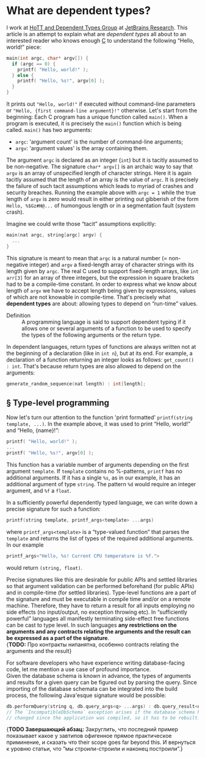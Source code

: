 What are dependent types?
=========================

I work at [HoTT and Dependent Types Group](https://research.jetbrains.org/groups/group-for-dependent-types-and-hott) at [JetBrains Research](https://research.jetbrains.org/). This article is an attempt to explain what are _dependent types_ all about to an interested reader who knows enough [C](https://en.wikipedia.org/wiki/C_(programming_language)) to understand the following “Hello, world!” piece:

```c
main(int argc, char* argv[]) {
  if (argc == 0) {
    printf( "Hello, world!" ); 
  } else {
    printf( "Hello, %s!", argv[0] );
  }
}
```
It prints out `"Hello, world!"` if executed without command-line parameters or `"Hello, {first command-line argument}!"` otherwise. Let's start from the beginning:
Each C program has a unique function called `main()`. When a program is executed, it is precisely the `main()` function which is being called. `main()` has two arguments:
* `argc`: 'argument count' is the number of command-line arguments; 
* `argv`: 'argument values' is the array containing them.

The argument `argc` is declared as an integer (`int`) but it is tacitly assumed to be non-negative. The signature `char* argv[]` is an archaic way to say that `argv` is an array of unspecified length of character strings. Here it is again tacitly assumed that the length of an array is the value of `argc`. It is precisely the failure of such tacit assumptions which leads to myriad of crashes and security breaches. Running the example above with `argc = 1` while the true length of `argv` is zero would result in either printing out gibberish of the form `Hello, %$Gz#H@...` of humongous length or in a segmentation fault (system crash).

Imagine we could write those “tacit” assumptions explicitly:
```cpp
main(nat argc, string[argc] argv) {
  ...
}
```

This signature is meant to mean that `argc` is a natural number (= non-negative integer) and `argv` a fixed-length array of character strings with its length given by `argc`. The real C used to support fixed-length arrays, like `int arr[3]` for an array of three integers, but the expression in square brackets had to be a compile-time constant. In order to express what we know about length of `argv` we have to accept length being given by expressions, values of which are not knowable in compile-time. That's precisely what **dependent types** are about: allowing types to depend on “run-time” values.

<dl><dt>Definition</dt>
  <dd>A programming language is said to support dependent typing if it allows one or several arguments of a function to be used to specify the types of the following arguments or the return type.</dd>
</dl>

In dependent languages, return types of functions are always written not at the beginning of a declaration (like in `int n`), but at its end. For example, a declaration of a function returning an integer looks as follows: `get_count() : int`. That's because return types are also allowed to depend on the arguments:
```c
generate_random_sequence(nat length) : int[length];
```

§ Type-level programming
------------------------

Now let's turn our attention to the function 'print formatted' `printf(string template, ...)`. In the example above, it was used to print “Hello, world!” and “Hello, {name}!”:
```c
printf( "Hello, world!" ); 
...
printf( "Hello, %s!", argv[0] );
```

This function has a variable number of arguments depending on the first argument `template`. If `template` contains no %-patterns, `printf` has no additional arguments. If it has a single `%s`, as in our example, it has an additional argument of type `string`. The pattern `%d` would require an integer argument, and `%f` a `float`.

In a sufficiently powerful dependently typed language, we can write down a precise signature for such a function:
```c
printf(string template, printf_args<template> ...args)
```

where `printf_args<template>` is a “type-valued function” that parses the `template` and returns the list of types of the required additional arguments. In our example
```cpp
printf_args<"Hello, %s! Current CPU temperature is %f.">
```
would return `(string, float)`.

Precise signatures like this are desirable for public APIs and settled libraries so that argument validation can be performed beforehand (for public APIs) and in compile-time (for settled libraries). Type-level functions are a part of the signature and must be executable in compile time and/or on a remote machine. Therefore, they have to return a result for all inputs employing no side effects (no input/output, no exception throwing etc). In “sufficiently powerful” languages all manifestly terminating side-effect free functions can be cast to type level. In such languages **any restrictions on the arguments and any contracts relating the arguments and the result can be expressed as a part of the signature**.   
{**TODO:** Про контракты нипанятна, особенно contracts relating the arguments and the result}

For software developers who have experience writing database-facing code, let me mention a use case of profound importance.  
Given the database schema is known in advance, the types of arguments and results for a given query can be figured out by parsing the query. Since importing of the database schemata can be integrated into the build process, the following Java'esque signature would be possible:
```Kotlin
db.performQuery(string q, db.query_args<q> ...args) : db.query_result<q> throws IncompatibleDbSchemaException
// The `IncompatibleDbSchema` exception arises if the database schema has
// changed since the application was compiled, so it has to be rebuilt.
```

{**TODO Завершающий абзац:** Закруглить, что последний пример показывает какое у завтипов офигенное прямое практическое приминение, и сказать что their scope goes far beyond this. И вернуться к уровню статьи, что “мы строили-строили и наконец построили”.}
